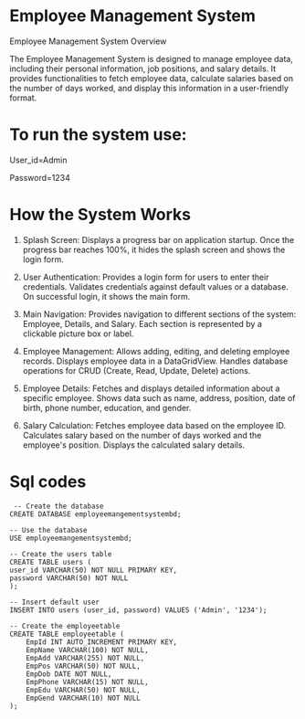 # Employee Management System
Employee Management System Overview

The Employee Management System is designed to manage employee data, including their personal information, 
job positions, and salary details. It provides functionalities to fetch employee data, 
calculate salaries based on the number of days worked, and display this information in a user-friendly format.
# To run the system use:
 User_id=Admin
 
 Password=1234

# How the System Works
  1)  Splash Screen:
  	      Displays a progress bar on application startup.
  	      Once the progress bar reaches 100%, it hides the splash screen and shows the login form.
         
  2)  User Authentication:
  	      Provides a login form for users to enter their credentials.
  	      Validates credentials against default values or a database.
  	      On successful login, it shows the main form.
      
  3) Main Navigation:
  	     Provides navigation to different sections of the system: Employee, Details, and Salary.
  	     Each section is represented by a clickable picture box or label.
     
  4) Employee Management:
  	   Allows adding, editing, and deleting employee records.
  	   Displays employee data in a DataGridView.
  	   Handles database operations for CRUD (Create, Read, Update, Delete) actions.
     
  5) Employee Details:
  	   Fetches and displays detailed information about a specific employee.
  	   Shows data such as name, address, position, date of birth, phone number, education, and gender.
      
  6) Salary Calculation:
  	  Fetches employee data based on the employee ID.
  	  Calculates salary based on the number of days worked and the employee's position.
  	  Displays the calculated salary details.

# Sql codes
     -- Create the database
    CREATE DATABASE employeemangementsystembd;

    -- Use the database
    USE employeemangementsystembd;

    -- Create the users table
    CREATE TABLE users (
    user_id VARCHAR(50) NOT NULL PRIMARY KEY,
    password VARCHAR(50) NOT NULL
    );

    -- Insert default user
    INSERT INTO users (user_id, password) VALUES ('Admin', '1234');
    
    -- Create the employeetable
    CREATE TABLE employeetable (
        EmpId INT AUTO_INCREMENT PRIMARY KEY,
        EmpName VARCHAR(100) NOT NULL,
        EmpAdd VARCHAR(255) NOT NULL,
        EmpPos VARCHAR(50) NOT NULL,
        EmpDob DATE NOT NULL,
        EmpPhone VARCHAR(15) NOT NULL,
        EmpEdu VARCHAR(50) NOT NULL,
        EmpGend VARCHAR(10) NOT NULL
    );
    
    



